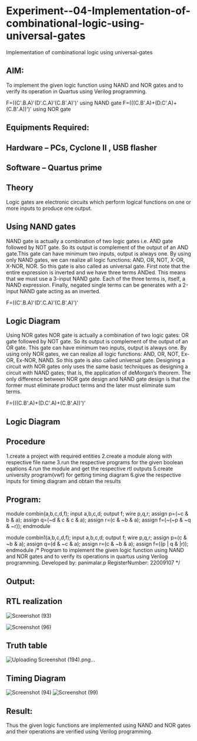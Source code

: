 # Experiment--04-Implementation-of-combinational-logic-using-universal-gates
Implementation of combinational logic using universal-gates
 
## AIM:
To implement the given logic function using NAND and NOR gates and to verify its operation in Quartus using Verilog programming.

F=((C'.B.A)'(D'.C.A)'(C.B'.A)')' using NAND gate
F=(((C.B'.A)+(D.C'.A)+(C.B'.A))')' using NOR gate
## Equipments Required:
## Hardware – PCs, Cyclone II , USB flasher
## Software – Quartus prime


## Theory
Logic gates are electronic circuits which perform logical functions on one or more inputs to produce one output. 

## Using NAND gates
NAND gate is actually a combination of two logic gates i.e. AND gate followed by NOT gate. So its output is complement of the output of an AND gate.This gate can have minimum two inputs, output is always one. By using only NAND gates, we can realize all logic functions: AND, OR, NOT, X-OR, X-NOR, NOR. So this gate is also called as universal gate. First note that the entire expression is inverted and we have three terms ANDed. This means that we must use a 3-input NAND gate. Each of the three terms is, itself, a NAND expression. Finally, negated single terms can be generates with a 2-input NAND gate acting as an inverted.

F=((C'.B.A)'(D'.C.A)'(C.B'.A)')'

## Logic Diagram

Using NOR gates
NOR gate is actually a combination of two logic gates: OR gate followed by NOT gate. So its output is complement of the output of an OR gate. This gate can have minimum two inputs, output is always one. By using only NOR gates, we can realize all logic functions: AND, OR, NOT, Ex-OR, Ex-NOR, NAND. So this gate is also called universal gate. Designing a circuit with NOR gates only uses the same basic techniques as designing a circuit with NAND gates; that is, the application of deMorgan’s theorem. The only difference between NOR gate design and NAND gate design is that the former must eliminate product terms and the later must eliminate sum terms.

F=(((C.B'.A)+(D.C'.A)+(C.B'.A))')'

## Logic Diagram
## Procedure
1.create a project with required entities
2.create a module along with respective file name
3.run the respective programs for the given boolean eqations
4.run the module and get the respective rtl outputs
5.create university program(vwf) for getting timing diagram
6.give the respective inputs for timing diagram and obtain the results
## Program:

module combin(a,b,c,d,f);
input a,b,c,d;
output f;
wire p,q,r;
assign p=(~c & b & a);
assign q=(~d & c & c & a);
assign r=(c & ~b & a);
assign f=(~(~p & ~q & ~r));
endmodule

module combin1(a,b,c,d,f);
input a,b,c,d;
output f;
wire p,q,r;
assign p=(c & ~b & a);
assign q=(d & ~c & a);
assign r=(c & ~b & a);
assign f=((p | q & |r));
endmodule
/*
Program to implement the given logic function using NAND and NOR gates and to verify its operations in quartus using Verilog programming.
Developed by: panimalar.p
RegisterNumber:  22009107
*/
 

## Output:
## RTL realization
![Screenshot (93)](https://user-images.githubusercontent.com/121490826/214060161-2275a4fa-0d73-497c-a839-401b34bfcec7.png)

![Screenshot (96)](https://user-images.githubusercontent.com/121490826/214102245-4030bcce-07a4-4f54-91b7-1c448a3b9dbb.png)


## Truth table
![Uploading Screenshot (194).png…]()



## Timing Diagram
![Screenshot (94)](https://user-images.githubusercontent.com/121490826/214071757-cc0d7b71-47bc-4356-a383-99a7969b5d9a.png)
![Screenshot (99)](https://user-images.githubusercontent.com/121490826/214107186-6a1dbf14-a08d-488f-8c54-6df423ab2f59.png)


## Result:
Thus the given logic functions are implemented using NAND and NOR gates and their operations are verified using Verilog programming.
